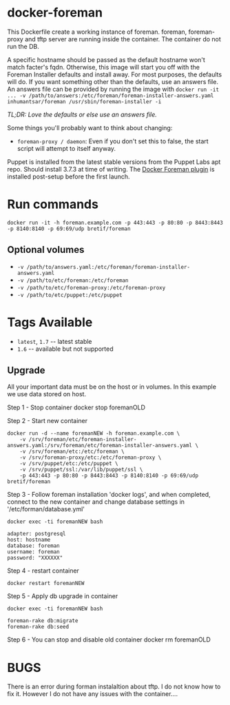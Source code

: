 docker-foreman
==============

This Dockerfile create a working instance of foreman. foreman, foreman-proxy and tftp server are running inside the container.
The container do not run the DB.

A specific hostname should be passed as the default hostname won't match facter's fqdn. Otherwise, this image will start you off with the Foreman Installer defaults and install away. For most purposes, the defaults will do. If you want something other than the defaults, use an answers file. An answers file can be provided by running the image with `docker run -it ... -v /path/to/answers:/etc/foreman/foreman-installer-answers.yaml inhumantsar/foreman /usr/sbin/foreman-installer -i`

*TL;DR: Love the defaults or else use an answers file.* 

Some things you'll probably want to think about changing:
  - `foreman-proxy / daemon`: Even if you don't set this to false, the start script will attempt to itself anyway.

Puppet is installed from the latest stable versions from the Puppet Labs apt repo. Should install 3.7.3 at time of writing. The [Docker Foreman plugin](https://github.com/theforeman/foreman-docker) is installed post-setup before the first launch.


# Run commands

`docker run -it -h foreman.example.com -p 443:443 -p 80:80 -p 8443:8443 -p 8140:8140 -p 69:69/udp bretif/foreman`

## Optional volumes

 - `-v /path/to/answers.yaml:/etc/foreman/foreman-installer-answers.yaml`
 - `-v /path/to/etc/foreman:/etc/foreman`
 - `-v /path/to/etc/foreman-proxy:/etc/foreman-proxy`
 - `-v /path/to/etc/puppet:/etc/puppet`

# Tags Available
    
 - `latest`, `1.7` -- latest stable
 - `1.6` -- available but not supported

## Upgrade
    
All your important data must be on the host or in volumes. In this example we use data stored on host.

Step 1 - Stop container
    docker stop foremanOLD

Step 2 - Start new container

    docker run -d --name foremanNEW -h foreman.example.com \
        -v /srv/foreman/etc/foreman-installer-answers.yaml:/srv/foreman/etc/foreman-installer-answers.yaml \
        -v /srv/foreman/etc:/etc/foreman \
        -v /srv/foreman-proxy/etc:/etc/foreman-proxy \
        -v /srv/puppet/etc:/etc/puppet \
        -v /srv/puppet/ssl:/var/lib/puppet/ssl \
        -p 443:443 -p 80:80 -p 8443:8443 -p 8140:8140 -p 69:69/udp bretif/foreman

Step 3 - Follow foreman installation 'docker logs', and when completed, connect to the new container and change database settings in '/etc/forman/database.yml'

    docker exec -ti foremanNEW bash

    adapter: postgresql
    host: hostname
    database: foreman
    username: foreman
    password: "XXXXXX"

Step 4 - restart container

    docker restart foremanNEW

Step 5 - Apply db upgrade in container

    docker exec -ti foremanNEW bash

    foreman-rake db:migrate
    foreman-rake db:seed
    

Step 6 - You can stop and disable old container
    docker rm foremanOLD

# BUGS #

There is an error during forman instalaltion about tftp. I do not know how to fix it. However I do not have any issues with the container....
